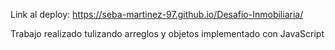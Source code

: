 Link al deploy: https://seba-martinez-97.github.io/Desafio-Inmobiliaria/

Trabajo realizado tulizando arreglos y objetos implementado con JavaScript
